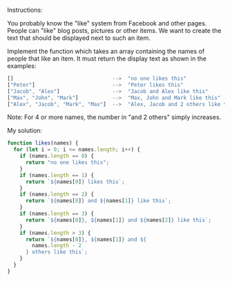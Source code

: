 Instructions:

You probably know the "like" system from Facebook and other pages. People can "like" blog posts, pictures or other items. We want to create the text that should be displayed next to such an item.

Implement the function which takes an array containing the names of people that like an item. It must return the display text as shown in the examples:

```js
[]                                -->  "no one likes this"
["Peter"]                         -->  "Peter likes this"
["Jacob", "Alex"]                 -->  "Jacob and Alex like this"
["Max", "John", "Mark"]           -->  "Max, John and Mark like this"
["Alex", "Jacob", "Mark", "Max"]  -->  "Alex, Jacob and 2 others like this"
```

Note: For 4 or more names, the number in "and 2 others" simply increases.

My solution:

```js
function likes(names) {
  for (let i = 0; i <= names.length; i++) {
    if (names.length == 0) {
      return "no one likes this";
    }
    if (names.length == 1) {
      return `${names[0]} likes this`;
    }
    if (names.length == 2) {
      return `${names[0]} and ${names[1]} like this`;
    }
    if (names.length == 3) {
      return `${names[0]}, ${names[1]} and ${names[2]} like this`;
    }
    if (names.length > 3) {
      return `${names[0]}, ${names[1]} and ${
        names.length - 2
      } others like this`;
    }
  }
}
```
